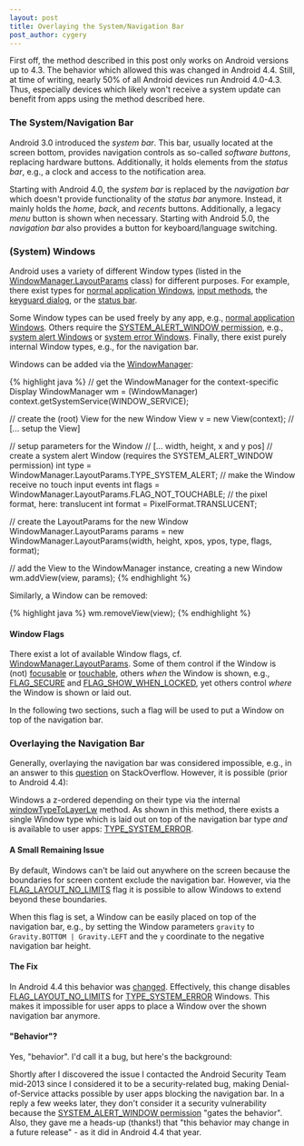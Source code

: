 ```yaml
---
layout: post
title: Overlaying the System/Navigation Bar
post_author: cygery
---
```


First off, the method described in this post only works on Android versions up to 4.3. 
The behavior which allowed this was changed in Android 4.4.
Still, at time of writing, nearly 50% of all Android devices run Android 4.0-4.3.
Thus, especially devices which likely won't receive a system update can benefit from apps using the method described here.

### The System/Navigation Bar

Android 3.0 introduced the *system bar*. 
This bar, usually located at the screen bottom, provides navigation controls as 
so-called *software buttons*, replacing hardware buttons. 
Additionally, it holds elements from the *status bar*, e.g., a clock and access to the notification area.

Starting with Android 4.0, the *system bar* is replaced by the *navigation bar* which doesn't provide functionality of 
the *status bar* anymore. 
Instead, it mainly holds the *home*, *back*, and *recents* buttons. 
Additionally, a legacy *menu* button is shown when necessary.
Starting with Android 5.0, the *navigation bar* also provides a button for keyboard/language switching.

### (System) Windows

Android uses a variety of different Window types (listed in the [WindowManager.LayoutParams](http://developer.android.com/reference/android/view/WindowManager.LayoutParams.html) class) for different purposes. 
For example, there exist types for [normal application Windows](http://developer.android.com/reference/android/view/WindowManager.LayoutParams.html#TYPE_APPLICATION), 
[input methods](http://developer.android.com/reference/android/view/WindowManager.LayoutParams.html#TYPE_INPUT_METHOD), 
the [keyguard dialog](http://developer.android.com/reference/android/view/WindowManager.LayoutParams.html#TYPE_KEYGUARD_DIALOG), 
or the [status bar](http://developer.android.com/reference/android/view/WindowManager.LayoutParams.html#TYPE_PHONE).

Some Window types can be used freely by any app, e.g., [normal application Windows](http://developer.android.com/reference/android/view/WindowManager.LayoutParams.html#TYPE_APPLICATION). 
Others require the [SYSTEM_ALERT_WINDOW permission](http://developer.android.com/reference/android/Manifest.permission.html#SYSTEM_ALERT_WINDOW), e.g., 
[system alert Windows](http://developer.android.com/reference/android/view/WindowManager.LayoutParams.html#TYPE_SYSTEM_ALERT) or 
[system error Windows](http://developer.android.com/reference/android/view/WindowManager.LayoutParams.html#TYPE_SYSTEM_ERROR).
Finally, there exist purely internal Window types, e.g., for the navigation bar.

Windows can be added via the [WindowManager](http://developer.android.com/reference/android/view/WindowManager.html):

{% highlight java %}
// get the WindowManager for the context-specific Display
WindowManager wm = (WindowManager) context.getSystemService(WINDOW_SERVICE);

// create the (root) View for the new Window
View v = new View(context);
// [... setup the View]

// setup parameters for the Window
// [... width, height, x and y pos]
// create a system alert Window (requires the SYSTEM_ALERT_WINDOW permission)
int type = WindowManager.LayoutParams.TYPE_SYSTEM_ALERT;
// make the Window receive no touch input events
int flags = WindowManager.LayoutParams.FLAG_NOT_TOUCHABLE;
// the pixel format, here: translucent
int format = PixelFormat.TRANSLUCENT;

// create the LayoutParams for the new Window
WindowManager.LayoutParams params = new WindowManager.LayoutParams(width, height, xpos, ypos, type, flags, format);

// add the View to the WindowManager instance, creating a new Window
wm.addView(view, params);
{% endhighlight %}

Similarly, a Window can be removed:

{% highlight java %}
wm.removeView(view);
{% endhighlight %}

#### Window Flags

There exist a lot of available Window flags, cf. [WindowManager.LayoutParams](http://developer.android.com/reference/android/view/WindowManager.LayoutParams.html).
Some of them control if the Window is (not) [focusable](http://developer.android.com/reference/android/view/WindowManager.LayoutParams.html#FLAG_NOT_FOCUSABLE) 
or [touchable](http://developer.android.com/reference/android/view/WindowManager.LayoutParams.html#FLAG_NOT_TOUCHABLE), 
others *when* the Window is shown, e.g., [FLAG_SECURE](http://developer.android.com/reference/android/view/WindowManager.LayoutParams.html#FLAG_SECURE) 
and [FLAG_SHOW_WHEN_LOCKED](http://developer.android.com/reference/android/view/WindowManager.LayoutParams.html#FLAG_SHOW_WHEN_LOCKED), 
yet others control *where* the Window is shown or laid out.

In the following two sections, such a flag will be used to put a Window on top of the navigation bar.

### Overlaying the Navigation Bar

Generally, overlaying the navigation bar was considered impossible, e.g., in an answer to this [question](http://stackoverflow.com/questions/14283575/android-overlay-on-top-of-software-buttons) on StackOverflow. 
However, it is possible (prior to Android 4.4):

Windows a z-ordered depending on their type via the internal [windowTypeToLayerLw](http://androidxref.com/5.1.0_r1/xref/frameworks/base/policy/src/com/android/internal/policy/impl/PhoneWindowManager.java#1820) method.
As shown in this method, there exists a single Window type which is laid out on top of the navigation bar type *and* is available to user apps: 
[TYPE_SYSTEM_ERROR](http://developer.android.com/reference/android/view/WindowManager.LayoutParams.html#TYPE_SYSTEM_ERROR).

#### A Small Remaining Issue

By default, Windows can't be laid out anywhere on the screen because the boundaries for screen content exclude the navigation bar.
However, via the [FLAG_LAYOUT_NO_LIMITS](http://developer.android.com/reference/android/view/WindowManager.LayoutParams.html#FLAG_LAYOUT_NO_LIMITS) flag it is possible to allow Windows to extend beyond these boundaries.

When this flag is set, a Window can be easily placed on top of the navigation bar, e.g., by setting the Window parameters `gravity` to `Gravity.BOTTOM | Gravity.LEFT` and the `y` coordinate to the negative navigation bar height.

#### The Fix

In Android 4.4 this behavior was [changed](https://android.googlesource.com/platform/frameworks/base/+/b816bedf6f1e6c81fd497df98aaae68a9ce546b0%5E!/#F0). Effectively, this change disables [FLAG_LAYOUT_NO_LIMITS](http://developer.android.com/reference/android/view/WindowManager.LayoutParams.html#FLAG_LAYOUT_NO_LIMITS) for [TYPE_SYSTEM_ERROR](http://developer.android.com/reference/android/view/WindowManager.LayoutParams.html#TYPE_SYSTEM_ERROR) Windows.
This makes it impossible for user apps to place a Window over the shown navigation bar anymore.

#### "Behavior"?

Yes, "behavior". I'd call it a bug, but here's the background:

Shortly after I discovered the issue I contacted the Android Security Team mid-2013 since I considered it to be a security-related bug, making Denial-of-Service attacks possible by user apps blocking the navigation bar. In a reply a few weeks later, they don't consider it a security vulnerability because the [SYSTEM_ALERT_WINDOW permission](http://developer.android.com/reference/android/Manifest.permission.html#SYSTEM_ALERT_WINDOW) "gates the behavior". Also, they gave me a heads-up (thanks!) that "this behavior may change in a future release" - as it did in Android 4.4 that year.
